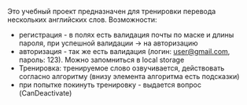 Это учебный проект предназначен для тренировки перевода нескольких английских слов.
Возможности:
- регистрация - в полях есть валидация почты по маске и длины пароля, при успешной валидации -> на авторизацию
- авторизация - так же есть валидация (логин: user@gmail.com, пароль: 123). Можно запомниться в local storage
- Тренировка: тренируемое слово озвучивается, действовать согласно алгоритму (внизу элемента алгоритма есть подсказки)
- при попытке покинуть тренировку - выдается вопрос (CanDeactivate)
